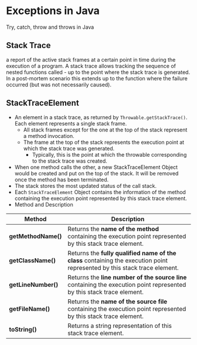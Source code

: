 # Exceptions in Java
Try, catch, throw and throws in Java

## Stack Trace
a report of the active stack frames at a certain point in time during the execution of a program. 
A stack trace allows tracking the sequence of nested functions called - up to the point where the stack trace is generated.  
In a post-mortem scenario this extends up to the function where the failure occurred (but was not necessarily caused).

## StackTraceElement
- An element in a stack trace, as returned by `Throwable.getStackTrace()`. Each element represents a single stack frame. 
  - All stack frames except for the one at the top of the stack represent a method invocation. 
  - The frame at the top of the stack represents the execution point at which the stack trace was generated. 
    - Typically, this is the point at which the throwable corresponding to the stack trace was created.
- When one method calls the other, a new StackTraceElement Object would be created and put on the top of the stack. It will be removed once the method has been terminated. 
- The stack stores the most updated status of the call stack. 
- Each `StackTraceElement` Object contains the information of the method containing the execution point represented by this stack trace element.
- Method and Description

|  Method   | Description  |
|  -------  | -----------  |
|**getMethodName()**|Returns the **name of the method** containing the execution point represented by this stack trace element.|
|**getClassName()**|Returns the **fully qualified name of the class** containing the execution point represented by this stack trace element.|
|**getLineNumber()**|Returns the **line number of the source line** containing the execution point represented by this stack trace element.|
|**getFileName()**|Returns the **name of the source file** containing the execution point represented by this stack trace element.|
|**toString()**|Returns a string representation of this stack trace element.|

## 